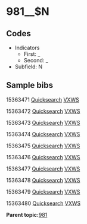 # 981\_\_$N

## Codes

-   Indicators
    -   First: \_
    -   Second: \_
-   Subfield: N

## Sample bibs

15363471 [Quicksearch](https://search.library.yale.edu/catalog/15363471) [VXWS](http://prodorbis.library.yale.edu:7014/vxws/GetHoldingsService?bibId=15363471)

15363472 [Quicksearch](https://search.library.yale.edu/catalog/15363472) [VXWS](http://prodorbis.library.yale.edu:7014/vxws/GetHoldingsService?bibId=15363472)

15363473 [Quicksearch](https://search.library.yale.edu/catalog/15363473) [VXWS](http://prodorbis.library.yale.edu:7014/vxws/GetHoldingsService?bibId=15363473)

15363474 [Quicksearch](https://search.library.yale.edu/catalog/15363474) [VXWS](http://prodorbis.library.yale.edu:7014/vxws/GetHoldingsService?bibId=15363474)

15363475 [Quicksearch](https://search.library.yale.edu/catalog/15363475) [VXWS](http://prodorbis.library.yale.edu:7014/vxws/GetHoldingsService?bibId=15363475)

15363476 [Quicksearch](https://search.library.yale.edu/catalog/15363476) [VXWS](http://prodorbis.library.yale.edu:7014/vxws/GetHoldingsService?bibId=15363476)

15363477 [Quicksearch](https://search.library.yale.edu/catalog/15363477) [VXWS](http://prodorbis.library.yale.edu:7014/vxws/GetHoldingsService?bibId=15363477)

15363478 [Quicksearch](https://search.library.yale.edu/catalog/15363478) [VXWS](http://prodorbis.library.yale.edu:7014/vxws/GetHoldingsService?bibId=15363478)

15363479 [Quicksearch](https://search.library.yale.edu/catalog/15363479) [VXWS](http://prodorbis.library.yale.edu:7014/vxws/GetHoldingsService?bibId=15363479)

15363480 [Quicksearch](https://search.library.yale.edu/catalog/15363480) [VXWS](http://prodorbis.library.yale.edu:7014/vxws/GetHoldingsService?bibId=15363480)

**Parent topic:**[981](../../tags/981/981.md)

